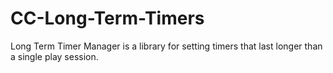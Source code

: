 # CC-Long-Term-Timers
Long Term Timer Manager is a library for setting timers that last longer than a single play session.
